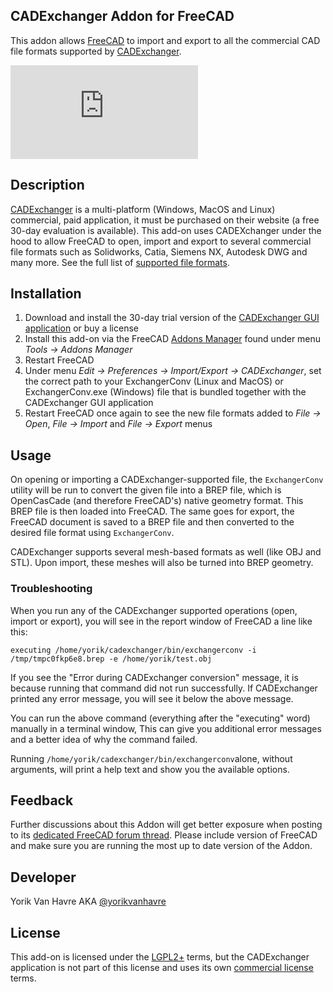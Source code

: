 ## CADExchanger Addon for FreeCAD

This addon allows [FreeCAD](https://www.freecadweb.org) to import and export to all the commercial CAD file formats supported by [CADExchanger](https://cadexchanger.com/).

![screenshot](https://forum.freecadweb.org/download/file.php?id=37230)

## Description
[CADExchanger](https://cadexchanger.com) is a multi-platform (Windows, MacOS and Linux) commercial, paid application, it must be purchased on their website (a free 30-day evaluation is available). This add-on uses CADEXchanger under the hood to allow FreeCAD to open, import and export to several commercial file formats such as Solidworks, Catia, Siemens NX, Autodesk DWG and many more. See the full list of [supported file formats](https://cadexchanger.com/formats).

## Installation
1. Download and install the 30-day trial version of the [CADExchanger GUI application](https://cadexchanger.com/products/gui) or buy a license
2. Install this add-on via the FreeCAD [Addons Manager](https://wiki.freecadweb.org/Std_AddonMgr) found under menu *Tools -> Addons Manager*
3. Restart FreeCAD
4. Under menu *Edit -> Preferences -> Import/Export -> CADExchanger*, set the correct path to your ExchangerConv (Linux and MacOS) or ExchangerConv.exe (Windows) file that is bundled together with the CADExchanger GUI application
5. Restart FreeCAD once again to see the new file formats added to *File -> Open*, *File -> Import* and *File -> Export* menus

## Usage
On opening or importing a CADExchanger-supported file, the `ExchangerConv` utility will be run to convert the given file into a BREP file, which is OpenCasCade (and therefore FreeCAD's) native geometry format. This BREP file is then loaded into FreeCAD. The same goes for export, the FreeCAD document is saved to a BREP file and then converted to the desired file format using `ExchangerConv`.

CADExchanger supports several mesh-based formats as well (like OBJ and STL). Upon import, these meshes will also be turned into BREP geometry.

### Troubleshooting

When you run any of the CADExchanger supported operations (open, import or export), you will see in the report window of FreeCAD a line like this:

```
executing /home/yorik/cadexchanger/bin/exchangerconv -i /tmp/tmpc0fkp6e8.brep -e /home/yorik/test.obj
```

If you see the "Error during CADExchanger conversion" message, it is because running that command did not run successfully. If CADExchanger printed any error message, you will see it below the above message. 

You can run the above command (everything after the "executing" word) manually in a terminal window, This can give you additional error messages and a better idea of why the command failed.

Running `/home/yorik/cadexchanger/bin/exchangerconv`alone, without arguments, will print a help text and show you the available options.



## Feedback
Further discussions about this Addon will get better exposure when posting to its [dedicated FreeCAD forum thread](https://forum.freecadweb.org/viewtopic.php?f=9&t=22227&p=462421). Please include version of FreeCAD and make sure you are running the most up to date version of the Addon.

## Developer
Yorik Van Havre AKA [@yorikvanhavre](http://github.com/yorikvanhavre)

## License

This add-on is licensed under the [LGPL2+](LICENSE.md) terms, but the CADExchanger application is not part of this license and uses its own [commercial license](https://cadexchanger.com/blog/cad-exchanger-gui-licensing-explained) terms.

 
